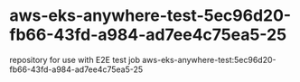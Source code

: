 # aws-eks-anywhere-test-5ec96d20-fb66-43fd-a984-ad7ee4c75ea5-25
repository for use with E2E test job aws-eks-anywhere-test:5ec96d20-fb66-43fd-a984-ad7ee4c75ea5-25
